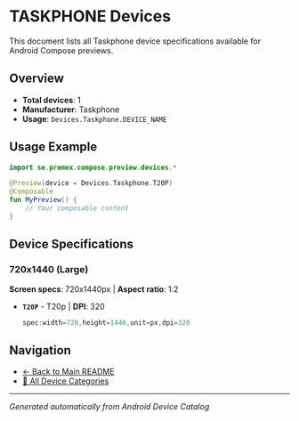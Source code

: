 # TASKPHONE Devices

This document lists all Taskphone device specifications available for Android Compose previews.

## Overview

- **Total devices**: 1
- **Manufacturer**: Taskphone
- **Usage**: `Devices.Taskphone.DEVICE_NAME`

## Usage Example

```kotlin
import se.premex.compose.preview.devices.*

@Preview(device = Devices.Taskphone.T20P)
@Composable
fun MyPreview() {
    // Your composable content
}
```

## Device Specifications

### 720x1440 (Large)

**Screen specs**: 720x1440px | **Aspect ratio**: 1:2

- **`T20P`** - T20p | **DPI**: 320
  ```kotlin
  spec:width=720,height=1440,unit=px,dpi=320
  ```

## Navigation

- [← Back to Main README](../../README.md)
- [📱 All Device Categories](../README.md)

---
*Generated automatically from Android Device Catalog*
